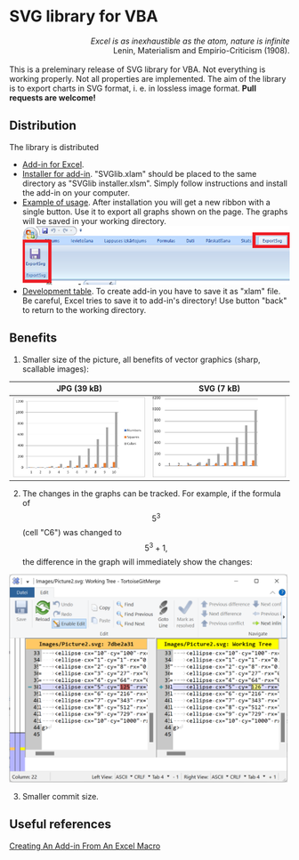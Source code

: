 # SVG library for VBA

<div style="text-align: right"><em>Excel is as inexhaustible as the atom, nature is infinite</em></div>
<div style="text-align: right">Lenin, Materialism and Empirio-Criticism (1908).</div>
<br>
This is a preleminary release of SVG library for VBA. Not everything is working properly. Not all properties are implemented.
The aim of the library is to export charts in SVG format, i. e. in lossless image format. <strong>Pull requests are welcome!</strong>

<br>

## Distribution
The library is distributed
- [Add-in for Excel](https://github.com/Excel-lent/SVG-library-for-VBA/releases/download/v0.0.4-alpha/SVGlib.xlam).
- [Installer for add-in](https://github.com/Excel-lent/SVG-library-for-VBA/releases/download/v0.0.4-alpha/SVGlib.Installer.xlsm). "SVGlib.xlam" should be placed to the same directory as "SVGlib installer.xlsm". Simply follow instructions and install the add-in on your computer.
- [Example of usage](https://github.com/Excel-lent/SVG-library-for-VBA/releases/download/v0.0.4-alpha/SVGlib.Example.xlsx). After installation you will get a new ribbon with a single button. Use it to export all graphs shown on the page. The graphs will be saved in your working directory.
![ExportSvg ribbon with a single button](./Images/Installed%20addin.png "ExportSvg ribbon with a single button")
- [Development table](https://github.com/Excel-lent/SVG-library-for-VBA/releases/download/v0.0.4-alpha/SVGlib.xlsm). To create add-in you have to save it as "xlam" file. Be careful, Excel tries to save it to add-in's directory! Use button "back" to return to the working directory.

## Benefits

1. Smaller size of the picture, all benefits of vector graphics (sharp, scallable images):

| <center>JPG (39 kB)</center> | <center>SVG (7 kB)</center> |
|--------------------|------------------------------------|
| <img src='./Images/Picture1.jpg' width='500'> | <img src='./Images/Picture1.svg' width='500'> |

2. The changes in the graphs can be tracked. For example, if the formula of $$5^3$$ (cell "C6") was changed to $$5^3 + 1,$$ the difference in the graph will immediately show the changes:
<img src='./Images/Git changes in the graph.png' width='500'>

3. Smaller commit size. 

## Useful references
[Creating An Add-in From An Excel Macro](https://jkp-ads.com/articles/distributemacro01.asp)
